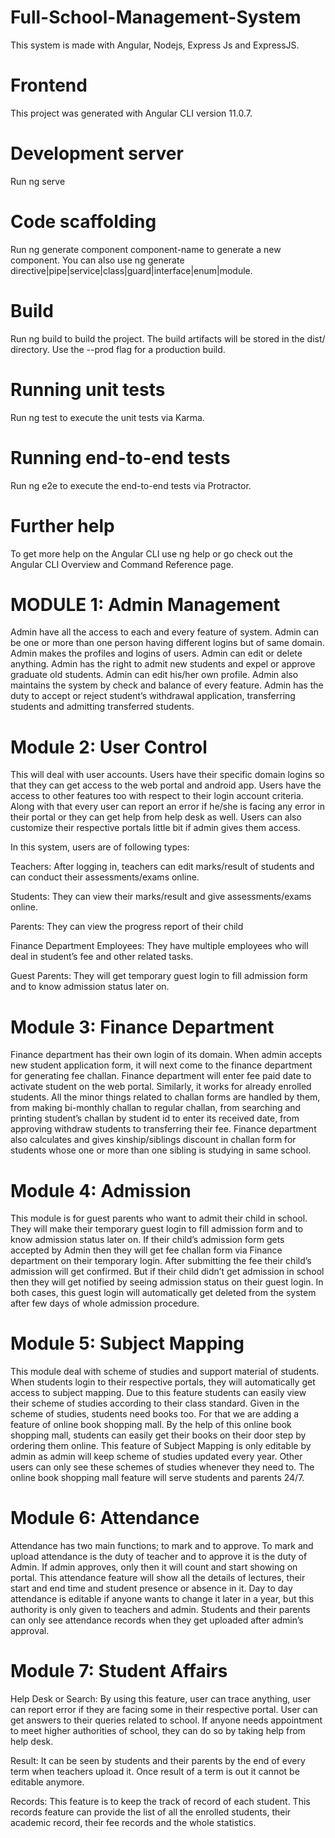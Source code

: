 # Full-School-Management-System
This system is made with Angular, Nodejs, Express Js and ExpressJS.

# Frontend
This project was generated with Angular CLI version 11.0.7.

# Development server
Run ng serve

# Code scaffolding
Run ng generate component component-name to generate a new component. You can also use ng generate directive|pipe|service|class|guard|interface|enum|module.

# Build
Run ng build to build the project. The build artifacts will be stored in the dist/ directory. Use the --prod flag for a production build.

# Running unit tests
Run ng test to execute the unit tests via Karma.

# Running end-to-end tests
Run ng e2e to execute the end-to-end tests via Protractor.

# Further help
To get more help on the Angular CLI use ng help or go check out the Angular CLI Overview and Command Reference page.


# MODULE 1:  Admin Management
Admin have all the access to each and every feature of system. Admin can be one or more than one person having different logins but of same domain. Admin makes the profiles and logins of users. Admin can edit or delete anything. Admin has the right to admit new students and expel or approve graduate old students. Admin can edit his/her own profile. Admin also maintains the system by check and balance of every feature. Admin has the duty to accept or reject student’s withdrawal application, transferring students and admitting transferred students.

#  Module 2:  User Control
This will deal with user accounts. Users have their specific domain logins so that they can get access to the web portal and android app. Users have the access to other features too with respect to their login account criteria. Along with that every user can report an error if he/she is facing any error in their portal or they can get help from help desk as well. Users can also customize their respective portals little bit if admin gives them access.

In this system, users are of following types:

 

Teachers:
After logging in, teachers can edit marks/result of students and can conduct their assessments/exams online.

Students:
They can view their marks/result and give assessments/exams online.

Parents:
They can view the progress report of their child

Finance Department Employees:
They have multiple employees who will deal in student’s fee and other related tasks.

Guest Parents:
They will get temporary guest login to fill admission form and to know admission status later on.

#       Module 3: Finance Department
Finance department has their own login of its domain. When admin accepts new student application form, it will next come to the finance department for generating fee challan. Finance department will enter fee paid date to activate student on the web portal. Similarly, it works for already enrolled students. All the minor things related to challan forms are handled by them, from making bi-monthly challan to regular challan, from searching and printing student’s challan by student id to enter its received date, from approving withdraw students to transferring their fee. Finance department also calculates and gives kinship/siblings discount in challan form for students whose one or more than one sibling is studying in same school.

#       Module 4: Admission
This module is for guest parents who want to admit their child in school. They will make their temporary guest login to fill admission form and to know admission status later on. If their child’s admission form gets accepted by Admin then they will get fee challan form via Finance department on their temporary login. After submitting the fee their child’s admission will get confirmed. But if their child didn’t get admission in school then they will get notified by seeing admission status on their guest login. In both cases, this guest login will automatically get deleted from the system after few days of whole admission procedure.

#       Module 5: Subject Mapping
This module deal with scheme of studies and support material of students. When students login to their respective portals, they will automatically get access to subject mapping. Due to this feature students can easily view their scheme of studies according to their class standard. Given in the scheme of studies, students need books too. For that we are adding a feature of online book shopping mall. By the help of this online book shopping mall, students can easily get their books on their door step by ordering them online. This feature of Subject Mapping is only editable by admin as admin will keep scheme of studies updated every year. Other users can only see these schemes of studies whenever they need to. The online book shopping mall feature will serve students and parents 24/7.

#       Module 6: Attendance
Attendance has two main functions; to mark and to approve. To mark and upload attendance is the duty of teacher and to approve it is the duty of Admin. If admin approves, only then it will count and start showing on portal. This attendance feature will show all the details of lectures, their start and end time and student presence or absence in it. Day to day attendance is editable if anyone wants to change it later in a year, but this authority is only given to teachers and admin. Students and their parents can only see attendance records when they get uploaded after admin’s approval.

#       Module 7: Student Affairs

Help Desk or Search:
By using this feature, user can trace anything, user can report error if they are facing some in their respective portal. User can get answers to their queries related to school. If anyone needs appointment to meet higher authorities of school, they can do so by taking help from help desk.

Result:
It can be seen by students and their parents by the end of every term when teachers upload it. Once result of a term is out it cannot be editable anymore.

Records:
This feature is to keep the track of record of each student. This records feature can provide the list of all the enrolled students, their academic record, their fee records and the whole statistics.

